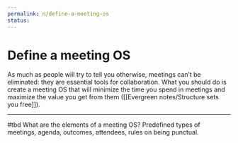 ```yaml
---
permalink: n/define-a-meeting-os
status: 
---
```

# Define a meeting OS

As much as people will try to tell you otherwise, meetings can’t be eliminated: they are essential tools for collaboration. What you should do is create a meeting OS that will minimize the time you spend in meetings and maximize the value you get from them ([[Evergreen notes/Structure sets you free]]).

---

#tbd What are the elements of a meeting OS? Predefined types of meetings, agenda, outcomes, attendees, rules on being punctual.
